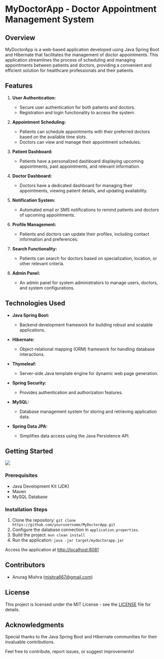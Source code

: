 # MyDoctorApp - Doctor Appointment Management System

## Overview

MyDoctorApp is a web-based application developed using Java Spring Boot and Hibernate that facilitates the management of doctor appointments. This application streamlines the process of scheduling and managing appointments between patients and doctors, providing a convenient and efficient solution for healthcare professionals and their patients.

## Features

1. **User Authentication:**
   - Secure user authentication for both patients and doctors.
   - Registration and login functionality to access the system.

2. **Appointment Scheduling:**
   - Patients can schedule appointments with their preferred doctors based on the available time slots.
   - Doctors can view and manage their appointment schedules.

3. **Patient Dashboard:**
   - Patients have a personalized dashboard displaying upcoming appointments, past appointments, and relevant information.

4. **Doctor Dashboard:**
   - Doctors have a dedicated dashboard for managing their appointments, viewing patient details, and updating availability.

5. **Notification System:**
   - Automated email or SMS notifications to remind patients and doctors of upcoming appointments.

6. **Profile Management:**
   - Patients and doctors can update their profiles, including contact information and preferences.

7. **Search Functionality:**
   - Patients can search for doctors based on specialization, location, or other relevant criteria.

8. **Admin Panel:**
   - An admin panel for system administrators to manage users, doctors, and system configurations.

## Technologies Used

- **Java Spring Boot:**
  - Backend development framework for building robust and scalable applications.
  
- **Hibernate:**
  - Object-relational mapping (ORM) framework for handling database interactions.

- **Thymeleaf:**
  - Server-side Java template engine for dynamic web page generation.

- **Spring Security:**
  - Provides authentication and authorization features.

- **MySQL:**
  - Database management system for storing and retrieving application data.

- **Spring Data JPA:**
  - Simplifies data access using the Java Persistence API.

## Getting Started
<img src="https://mlsdev.com/images/img/png/devices.png"> 

### Prerequisites

- Java Development Kit (JDK)
- Maven
- MySQL Database

### Installation Steps

1. Clone the repository: `git clone https://github.com/yourusername/MyDoctorApp.git`
2. Configure the database connection in `application.properties`.
3. Build the project: `mvn clean install`
4. Run the application: `java -jar target/mydoctorapp.jar`

Access the application at [http://localhost:8081](http://localhost:8081)

## Contributors

- Anurag Mishra (mishra667@gmail.com)

## License

This project is licensed under the MIT License - see the [LICENSE](LICENSE) file for details.

## Acknowledgments

Special thanks to the Java Spring Boot and Hibernate communities for their invaluable contributions.

Feel free to contribute, report issues, or suggest improvements!
